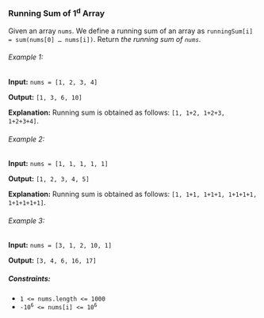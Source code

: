<h3>Running Sum of 1<sup>d</sup> Array</h3>

<p>Given an array <code>nums</code>. We define a running sum of an array as <code>runningSum[i] = sum(nums[0] … nums[i])</code>. Return <i>the running sum of <code>nums</code></i>.</p>

<h6>Example 1:</h6>
<p><b>Input:</b> <code>nums = [1, 2, 3, 4]</code></p>
<p><b>Output:</b> <code>[1, 3, 6, 10]</code></p>
<p><b>Explanation:</b> Running sum is obtained as follows: <code>[1, 1+2, 1+2+3, 1+2+3+4]</code>.</p>

<h6>Example 2:</h6>
<p><b>Input:</b> <code>nums = [1, 1, 1, 1, 1]</code></p>
<p><b>Output:</b> <code>[1, 2, 3, 4, 5]</code></p>
<p><b>Explanation:</b> Running sum is obtained as follows: <code>[1, 1+1, 1+1+1, 1+1+1+1, 1+1+1+1+1]</code>.</p>

<h6>Example 3:</h6>
<p><b>Input:</b> <code>nums = [3, 1, 2, 10, 1]</code></p>
<p><b>Output:</b> <code>[3, 4, 6, 16, 17]</code></p>

<h5>Constraints:</h5>
<ul>
    <li><code>1 <= nums.length <= 1000</code></li>
    <li><code>-10<sup>6</sup> <= nums[i] <= 10<sup>6</sup></code></li>
</ul>